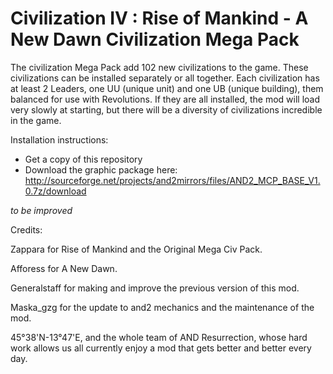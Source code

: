 Civilization IV : Rise of Mankind - A New Dawn
Civilization Mega Pack
=====================

The civilization Mega Pack add 102 new civilizations to the game. These civilizations can be installed separately or all together. Each civilization has at least 2 Leaders, one UU (unique unit) and one UB (unique building), them balanced for use with Revolutions. If they are all installed, the mod will load very slowly at starting, but there will be a diversity of civilizations incredible in the game.

Installation instructions:
- Get a copy of this repository
- Download the graphic package here: http://sourceforge.net/projects/and2mirrors/files/AND2_MCP_BASE_V1.0.7z/download

*to be improved*

Credits:

Zappara for Rise of Mankind and the Original Mega Civ Pack.

Afforess for A New Dawn.

Generalstaff for making and improve the previous version of this mod.

Maska_gzg for the update to and2 mechanics and the maintenance of the mod.

45°38'N-13°47'E, and the whole team of AND Resurrection, whose hard work allows us all currently enjoy a mod that gets better and better every day. 
